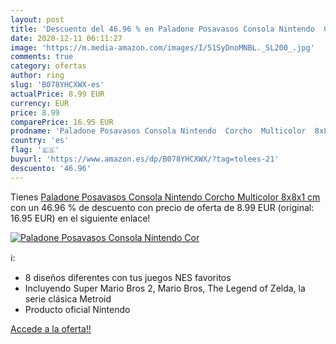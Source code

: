 ```yaml
---
layout: post
title: 'Descuento del 46.96 % en Paladone Posavasos Consola Nintendo  Cor'
date: 2020-12-11 06:11:27
image: 'https://m.media-amazon.com/images/I/51SyDnoMNBL._SL200_.jpg'
comments: true
category: ofertas
author: ring
slug: 'B078YHCXWX-es'
actualPrice: 8.99 EUR
currency: EUR
price: 8.99
comparePrice: 16.95 EUR
prodname: 'Paladone Posavasos Consola Nintendo  Corcho  Multicolor  8x8x1 cm'
country: 'es'
flag: '🇪🇸'
buyurl: 'https://www.amazon.es/dp/B078YHCXWX/?tag=tolees-21'
descuento: '46.96'
---
```


Tienes [Paladone Posavasos Consola Nintendo  Corcho  Multicolor  8x8x1 cm](https://www.amazon.es/dp/B078YHCXWX/?tag=tolees-21) con un 46.96 % de descuento con precio de oferta de 8.99 EUR (original: 16.95 EUR) en el siguiente enlace!

[![Paladone Posavasos Consola Nintendo  Cor](https://m.media-amazon.com/images/I/51SyDnoMNBL._SL200_.jpg)](https://www.amazon.es/dp/B078YHCXWX/?tag=tolees-21)

ℹ️:

- 8 diseños diferentes con tus juegos NES favoritos
- Incluyendo Super Mario Bros 2, Mario Bros, The Legend of Zelda, la serie clásica Metroid
- Producto oficial Nintendo

[Accede a la oferta!!](https://www.amazon.es/dp/B078YHCXWX/?tag=tolees-21)
